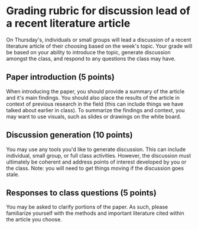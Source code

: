 # Grading rubric for discussion lead of a recent literature article
On Thursday's, individuals or small groups will lead a discussion of a recent literature
article of their choosing based on the week's topic. Your grade will be based on your
ability to introduce the topic, generate discussion amongst the class, and respond to
any questions the class may have.

## Paper introduction (5 points)
When introducing the paper, you should provide a summary of the article and it's main
findings.
You should also place the results of the article in context of previous research in the
field (this can include things we have talked about earlier in class).
To summarize the findings and context, you may want to use visuals, such as
slides or drawings on the white board.

## Discussion generation (10 points)
You may use any tools you'd like to generate discussion. This can include individual,
small group, or full class activities. However, the discussion must ultimately be coherent
and address points of interest developed by you or the class. Note: you will need to get
things moving if the discussion goes stale.


## Responses to class questions (5 points)
You may be asked to clarify portions of the paper. As such, please familiarize yourself
with the methods and important literature cited within the article you choose.
